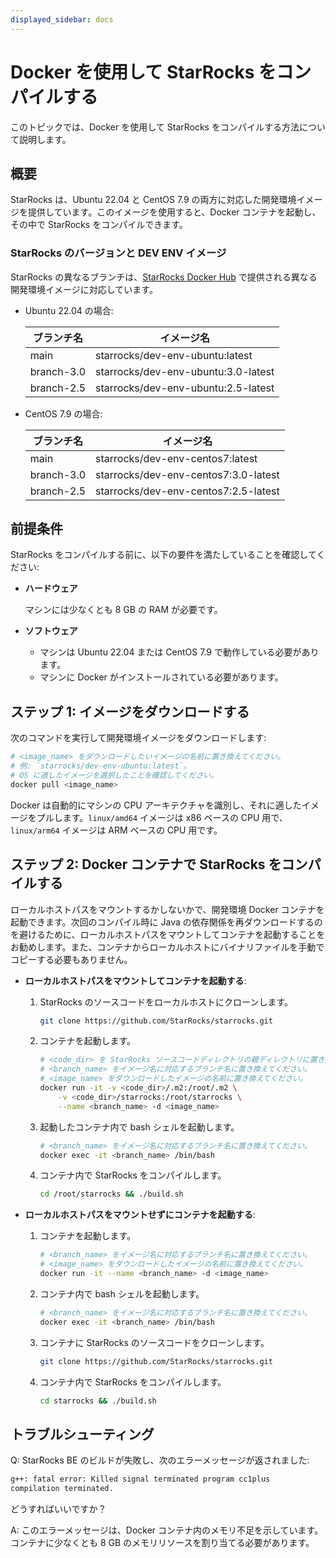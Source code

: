 ```yaml
---
displayed_sidebar: docs
---
```


# Docker を使用して StarRocks をコンパイルする

このトピックでは、Docker を使用して StarRocks をコンパイルする方法について説明します。

## 概要

StarRocks は、Ubuntu 22.04 と CentOS 7.9 の両方に対応した開発環境イメージを提供しています。このイメージを使用すると、Docker コンテナを起動し、その中で StarRocks をコンパイルできます。

### StarRocks のバージョンと DEV ENV イメージ

StarRocks の異なるブランチは、[StarRocks Docker Hub](https://hub.docker.com/u/starrocks) で提供される異なる開発環境イメージに対応しています。

- Ubuntu 22.04 の場合:

  | **ブランチ名** | **イメージ名**              |
  | --------------- | ----------------------------------- |
  | main            | starrocks/dev-env-ubuntu:latest     |
  | branch-3.0      | starrocks/dev-env-ubuntu:3.0-latest |
  | branch-2.5      | starrocks/dev-env-ubuntu:2.5-latest |

- CentOS 7.9 の場合:

  | **ブランチ名** | **イメージ名**                       |
  | --------------- | ------------------------------------ |
  | main            | starrocks/dev-env-centos7:latest     |
  | branch-3.0      | starrocks/dev-env-centos7:3.0-latest |
  | branch-2.5      | starrocks/dev-env-centos7:2.5-latest |

## 前提条件

StarRocks をコンパイルする前に、以下の要件を満たしていることを確認してください:

- **ハードウェア**

  マシンには少なくとも 8 GB の RAM が必要です。

- **ソフトウェア**

  - マシンは Ubuntu 22.04 または CentOS 7.9 で動作している必要があります。
  - マシンに Docker がインストールされている必要があります。

## ステップ 1: イメージをダウンロードする

次のコマンドを実行して開発環境イメージをダウンロードします:

```Bash
# <image_name> をダウンロードしたいイメージの名前に置き換えてください。
# 例: `starrocks/dev-env-ubuntu:latest`。
# OS に適したイメージを選択したことを確認してください。
docker pull <image_name>
```

Docker は自動的にマシンの CPU アーキテクチャを識別し、それに適したイメージをプルします。`linux/amd64` イメージは x86 ベースの CPU 用で、`linux/arm64` イメージは ARM ベースの CPU 用です。

## ステップ 2: Docker コンテナで StarRocks をコンパイルする

ローカルホストパスをマウントするかしないかで、開発環境 Docker コンテナを起動できます。次回のコンパイル時に Java の依存関係を再ダウンロードするのを避けるために、ローカルホストパスをマウントしてコンテナを起動することをお勧めします。また、コンテナからローカルホストにバイナリファイルを手動でコピーする必要もありません。

- **ローカルホストパスをマウントしてコンテナを起動する**:

  1. StarRocks のソースコードをローカルホストにクローンします。

     ```Bash
     git clone https://github.com/StarRocks/starrocks.git
     ```

  2. コンテナを起動します。

     ```Bash
     # <code_dir> を StarRocks ソースコードディレクトリの親ディレクトリに置き換えてください。
     # <branch_name> をイメージ名に対応するブランチ名に置き換えてください。
     # <image_name> をダウンロードしたイメージの名前に置き換えてください。
     docker run -it -v <code_dir>/.m2:/root/.m2 \
         -v <code_dir>/starrocks:/root/starrocks \
         --name <branch_name> -d <image_name>
     ```

  3. 起動したコンテナ内で bash シェルを起動します。

     ```Bash
     # <branch_name> をイメージ名に対応するブランチ名に置き換えてください。
     docker exec -it <branch_name> /bin/bash
     ```

  4. コンテナ内で StarRocks をコンパイルします。

     ```Bash
     cd /root/starrocks && ./build.sh
     ```

- **ローカルホストパスをマウントせずにコンテナを起動する**:

  1. コンテナを起動します。

     ```Bash
     # <branch_name> をイメージ名に対応するブランチ名に置き換えてください。
     # <image_name> をダウンロードしたイメージの名前に置き換えてください。
     docker run -it --name <branch_name> -d <image_name>
     ```

  2. コンテナ内で bash シェルを起動します。

     ```Bash
     # <branch_name> をイメージ名に対応するブランチ名に置き換えてください。
     docker exec -it <branch_name> /bin/bash
     ```

  3. コンテナに StarRocks のソースコードをクローンします。

     ```Bash
     git clone https://github.com/StarRocks/starrocks.git
     ```

  4. コンテナ内で StarRocks をコンパイルします。

     ```Bash
     cd starrocks && ./build.sh
     ```

## トラブルシューティング

Q: StarRocks BE のビルドが失敗し、次のエラーメッセージが返されました:

```Bash
g++: fatal error: Killed signal terminated program cc1plus
compilation terminated.
```

どうすればいいですか？

A: このエラーメッセージは、Docker コンテナ内のメモリ不足を示しています。コンテナに少なくとも 8 GB のメモリリソースを割り当てる必要があります。